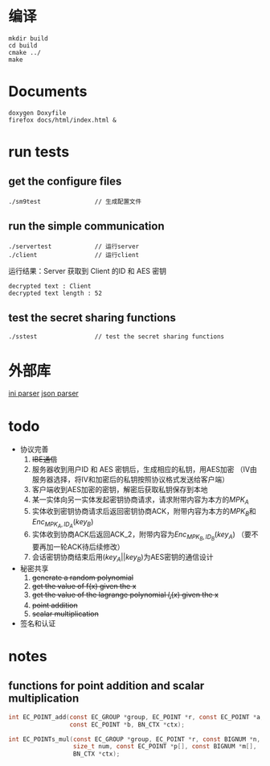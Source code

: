 # 编译

```
mkdir build
cd build
cmake ../
make
```

# Documents 

```
doxygen Doxyfile
firefox docs/html/index.html &
```

# run tests

## get the configure files

```
./sm9test               // 生成配置文件 
```

## run the simple communication 

```
./servertest            // 运行server
./client                // 运行client
```

运行结果：Server 获取到 Client 的ID 和 AES 密钥
```
decrypted text : Client
decrypted text length : 52
```

## test the secret sharing functions 

```
./sstest                // test the secret sharing functions

```


# 外部库 

[ini parser](https://github.com/benhoyt/inih)
[json parser](https://rapidjson.org)

# todo 

* 协议完善 
    1. <del>IBE通信</del>
    1. 服务器收到用户ID 和 AES 密钥后，生成相应的私钥，用AES加密
        （IV由服务器选择，将IV和加密后的私钥按照协议格式发送给客户端）
    2. 客户端收到AES加密的密钥，解密后获取私钥保存到本地 
    3. 某一实体向另一实体发起密钥协商请求，请求附带内容为本方的$MPK_A$ 
    4. 实体收到密钥协商请求后返回密钥协商ACK，附带内容为本方的$MPK_B$和$Enc_{MPK_A, ID_A}(key_B)$
    5. 实体收到协商ACK后返回ACK_2，附带内容为$Enc_{MPK_B, ID_B}(key_A)$
    （要不要再加一轮ACK待后续修改）
    6. 会话密钥协商结束后用$(key_A||key_B)$为AES密钥的通信设计
* 秘密共享 
    1. <del>generate a random polynomial</del>
    2. <del>get the value of f(x) given the x</del>
    3. <del>get the value of the lagrange polynomial $l_i(x)$ given the x</del>
    4. <del>point addition</del>
    5. <del>scalar multiplication</del>
* 签名和认证

# notes 

## functions for point addition and scalar multiplication 

```c
int EC_POINT_add(const EC_GROUP *group, EC_POINT *r, const EC_POINT *a,
                 const EC_POINT *b, BN_CTX *ctx);

int EC_POINTs_mul(const EC_GROUP *group, EC_POINT *r, const BIGNUM *n,
                  size_t num, const EC_POINT *p[], const BIGNUM *m[],
                  BN_CTX *ctx);
```
